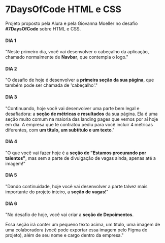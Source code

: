 # 7DaysOfCode HTML e CSS

Projeto proposto pela Alura e pela Giovanna Moeller no desafio **#7DaysOfCode** sobre HTML e CSS.

#### DIA 1
"Neste primeiro dia, você vai desenvolver o cabeçalho da aplicação, chamado normalmente de **Navbar**, que contempla o logo."

#### DIA 2
"O desafio de hoje é desenvolver a **primeira seção da sua página**, que também pode ser chamada de 'cabeçalho'."

#### DIA 3
"Continuando, hoje você vai desenvolver uma parte bem legal e desafiadora: a **seção de métricas e resultados** da sua página. Ela é uma seção muito comum na maioria das landing pages que vemos por aí hoje em dia.
A empresa que te contratou pediu para você incluir 4 métricas diferentes, com **um título, um subtítulo e um texto**."

#### DIA 4
"O que você vai fazer hoje é a **seção de "Estamos procurando por talentos"**, mas sem a parte de divulgação de vagas ainda, apenas até a imagem!"

#### DIA 5
"Dando continuidade, hoje você vai desenvolver a parte talvez mais importante do projeto inteiro, a **seção de vagas**!"

#### DIA 6
"No desafio de hoje, você vai criar a **seção de Depoimentos**.

Essa seção irá conter um pequeno texto acima, um título, uma imagem de uma colaboradora (você pode exportar essa imagem pelo Figma do projeto), além de seu nome e cargo dentro da empresa."